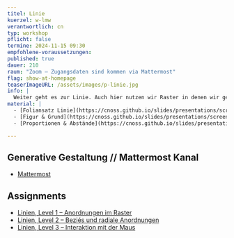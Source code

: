 ```yaml
---
titel: Linie
kuerzel: w-lmw
verantwortlich: cn
typ: workshop
pflicht: false
termine: 2024-11-15 09:30
empfohlene-voraussetzungen:
published: true
dauer: 210
raum: "Zoom – Zugangsdaten sind kommen via Mattermost"
flag: show-at-homepage
teaserImageURL: /assets/images/p-linie.jpg
info: |
  Weiter geht es zur Linie. Auch hier nutzen wir Raster in denen wir gerade Linien zunächst horizontal und vertikal anordnen. Danach experimentieren wir mit Lage und Farbe der Linien. Schlussendlich befassen wir uns mit Kurven und Schwingungsfiguren.
material: |
  - [Foliansatz Linie](https://cnoss.github.io/slides/presentations/screendesign/linie/)
  - [Figur & Grund](https://cnoss.github.io/slides/presentations/screendesign/figur-und-grund/)
  - [Proportionen & Abstände](https://cnoss.github.io/slides/presentations/screendesign/proportionen-und-abstaende/)

---
```


## Generative Gestaltung // Mattermost Kanal
- [Mattermost](https://chat.coco.study/students/channels/class-generative-gestaltung)


## Assignments
- [Linien, Level 1 – Anordnungen im Raster](/generative-gestaltung/assignments/03-linien-01/)
- [Linien, Level 2 – Beziés und radiale Anordnungen](/generative-gestaltung/assignments/03-linien-02/)
- [Linien, Level 3 – Interaktion mit der Maus](/generative-gestaltung/assignments/03-linien-03/)

